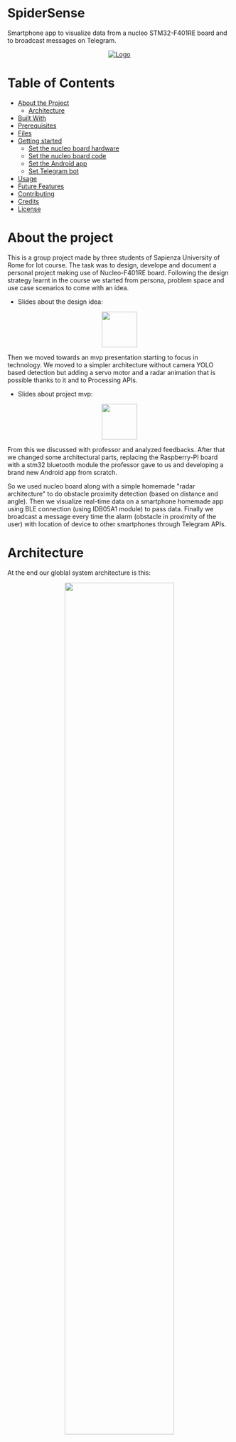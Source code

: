 # SpiderSense
Smartphone app to visualize data from a nucleo STM32-F401RE board and to broadcast messages on Telegram.

<p align="center">
  <a href="https://www.hackster.io/163479/spider-sense-e3912e">
    <img src="https://raw.githubusercontent.com/not-a-genius/spiderSense/master/our_doc/readme_images/allProj.png" alt="Logo">
  </a>
</p>

# Table of Contents

* [About the Project](#about-the-project)
  * [Architecture](#architecture)
* [Built With](#built-with)
* [Prerequisites](#prerequisites)
* [Files](#files)
* [Getting started](#getting-started)
  * [Set the nucleo board hardware](#set-the-nucleo-board-hardware)
  * [Set the nucleo board code](#set-the-nucleo-board-code)
  * [Set the Android app](#set-the-android-app)
  * [Set Telegram bot](#set-the-telegram-bot)
* [Usage](#usage)
* [Future Features](#future-features)
* [Contributing](#contributing)
* [Credits](#credits)
* [License](#license)


# About the project

This is a group project made by three students of Sapienza University of Rome for Iot course. The task was to design, develope and document a personal project making use of Nucleo-F401RE board.
Following the design strategy learnt in the course we started from persona, problem space and use case scenarios to come with an idea.
- Slides about the design idea:
<p align="center">

  <a href="https://www.slideshare.net/GiuseppeCapaldi/spidersense-project-design-idea">
    <img src="https://raw.githubusercontent.com/not-a-genius/spiderSense/master/our_doc/readme_images/Slideshare-logo.jpeg" width="80" height="80">
  </a>
</p>

Then we moved towards an mvp presentation starting to focus in technology. We moved to a simpler architecture without camera YOLO based detection but adding a servo motor and a radar animation that is possible thanks to it and to Processing APIs.
- Slides about project mvp:
<p align="center">

  <a href="https://www.slideshare.net/GiuseppeCapaldi/spider-sense-project-first-mvp">
    <img src="https://raw.githubusercontent.com/not-a-genius/spiderSense/master/our_doc/readme_images/Slideshare-logo.jpeg" width="80" height="80">
  </a>
</p>
From this we discussed with professor and analyzed feedbacks. After that we changed some architectural parts, replacing the Raspberry-PI board with a stm32 bluetooth module the professor gave to us and developing a brand new Android app from scratch.

So we used nucleo board along with a simple homemade "radar architecture" to do obstacle proximity detection (based on distance and angle). Then we visualize real-time data on a smartphone homemade app using BLE connection (using IDB05A1 module) to pass data. Finally we broadcast a message every time the alarm (obstacle in proximity of the user) with location of device to other smartphones through Telegram APIs.

# Architecture
At the end our globlal system architecture is this:
<p align="center">
<img src="https://raw.githubusercontent.com/not-a-genius/spiderSense/master/our_doc/readme_images/diagramFinalIot.jpg" width="70%" height="70%"></img>
</p>

# Built with

**Nucleo board**
* [MbedOs](https://www.mbed.com/en/platform/mbed-os/)

**Android app**
* [Android](https://developer.android.com/)
* [Processing for Android](https://android.processing.org/)

**Telegram bot**
* [Node js](https://nodejs.org/it/)
* [Mongo db](https://www.mongodb.com/it)
* [Heroku](https://elements.heroku.com/addons/mongolab)

# Prerequisites
- Android 9.0 (app has been tested on samsung s8 smartphone)
- Nucleo stm32-F401RE board
- Nucleo IDB05A1 bluetooth shield
- Telegram app installed

# Files
Files are organized as follows:
- Android: here you have the Android app files
- 'Nucleo Board': here you have Nucleo-F401RE code and used libraries
- 'Telegram Bot': here you have the code to do the telegram bot
- our_doc: here you have images for readme and other stuff
- 'Compiled Files': here you have apk file to install on your Android smartphone and bin file to copy on Nucleo board



# Getting started
## Set the nucleo board hardware
Follow the schematic you find on [Hackster.io page](https://www.hackster.io/163479/spider-sense-e3912e).
## Set the nucleo board code
1. Compile on [Mbed online compiler](https://ide.mbed.com/compiler/), or on an offline version, the code for nucleo board you can find in folder: **master/'Nucleo board'**. Here you can find the **"main.cpp"** code file, the needed custom libraries.
Now you will have a **.bin** file with the executable for nucleo board.

2.  Copy and paste **.bin** file in the folder of Nucleo board after you have mounted the usb drive.

3. As soon as you give power to the board the code will be executed.

## Set the Android App
1. On android  studio you have to open the folder of the project you can find here: **master/Android/spiderSense**.
Then you need to build and run the app on your device (you cannot emulate on android studio a smartphone cause of bluetooth connection requirements).
To do so:
2. Connect your phone through usb, give permission to trust your computer
3. Enable debug mode on your phone.
4. Press "Run" button and select your device
5. The app will start automatically on your phone if no error occurs.

## Set the Telegram bot
To do so you need do add the bot **@SpiderSenseBot** on Telegram and then register your device sending the message: **/tie \<deviceId\>**, where **\<deviceId\>**  is the username you want to be registered with on the bot.
Now you are ready to receive notification of messages from the bot.

The purpose of this telegram bot is to let people who are interested in particular device, receive urgent notifications from it.
A device sends GET request with its id to the server which also serves as a Telegram bot. Then, the bot will send notifications to users who are associated with the device. It's also possible to send geo data(latitude and longitude) about current position to the server so people in charge of will also know where the device is.

To associate a Telegram account with a device, user should speak with the bot and send to him the following command:
```
/tie {device}
```
Where **device** is a device username chosen by user.

So, if the device with such id will send a request, the user will be notified.

To store telegram accounts associated with devices, the server uses MongoDB.




# Usage

Having the nucleo board connected and running the IDB05A1 module attached on top of nucleo board will start "advertising", broadcasting data to the devices in the signal field.

Start SpiderSense app and click on Settings -> Connect.
If the board is recognized you will see the text Spidersense appear on the settings sceen.

Now the nucleo board will start moving the servo and receving data from ultrasonic sensor.

On your app, coming back to home screen, you should see a radar animation showing what data the app is receiving from the nucleo board, so the angle in which the servo is positioned and the obstacle distance (if it is detected in a close range).
<p align="center">
<img src="https://raw.githubusercontent.com/not-a-genius/spiderSense/master/our_doc/readme_images/mock2.jpg" width="30%" height="30%"></img>
</p>
Now if the number of detected objects in a close field goes over a fixed threshold a timer will start.
You should see a countdown text animation on the settings screen.
If within 10 sec you don't press the stop the alarm button a message with your id and location will be sent to all the devices registered on the SpiderSense telegram bot.

If you press the stop the alarm button the counter of objects detected will be reset, ready to trigger the alarm timer again.

You can also disconnect and connect again to the board.
<p align="center">
<img src="https://raw.githubusercontent.com/not-a-genius/spiderSense/master/our_doc/readme_images/mock1.jpg"  width="30%" height="30%"></img>
</p>
What all the devices registered on telegram bot should see is a message with the id linked to the device which triggered the alarm and an image from google maps apis showing its gps location.

Example of a message from the bot:
<p align="center">
<img src="https://raw.githubusercontent.com/not-a-genius/spiderSense/master/our_doc/readme_images/Message_example.png" display="block" margin-left="auto" margin-right="auto"></img>
</p>

# Future Features
Features to be implemented:
- other android versions compatibility
- improve UI and app look and feel
- encrypt data towards telegram servers
- make auth login in app
- improve nucleo hw/sw

# Contributing

Contributions are what make the open source community such an amazing place to be learn, inspire, and create. Any contributions you make are **greatly appreciated**.

1. Fork the Project
2. Create your Feature Branch (`git checkout -b feature/AmazingFeature`)
3. Commit your Changes (`git commit -m 'Add some AmazingFeature`)
4. Push to the Branch (`git push origin feature/AmazingFeature`)
5. Open a Pull Request

# Credits:
- Giuseppe Capaldi [<img src="https://raw.githubusercontent.com/not-a-genius/spiderSense/master/our_doc/readme_images/gitIcon.png" height="20" width="20" >](https://github.com/not-a-genius)
					[<img src="https://raw.githubusercontent.com/not-a-genius/spiderSense/master/our_doc/readme_images/inIcon.png" height="20" width="20" >](https://www.linkedin.com/in/giuseppe-capaldi-56688a171/)
- Marco Costa [<img src="https://raw.githubusercontent.com/not-a-genius/spiderSense/master/our_doc/readme_images/gitIcon.png" height="20" width="20" >](https://github.com/marcocosta96/)
					[<img src="https://raw.githubusercontent.com/not-a-genius/spiderSense/master/our_doc/readme_images/inIcon.png" height="20" width="20" >](https://www.linkedin.com/in/marco-costa-ecs)
- Artem Savchuck [<img src="https://raw.githubusercontent.com/not-a-genius/spiderSense/master/our_doc/readme_images/gitIcon.png" height="20" width="20" >](https://github.com/Artem723)
 					[<img src="https://raw.githubusercontent.com/not-a-genius/spiderSense/master/our_doc/readme_images/inIcon.png" height="20" width="20" >](https://www.linkedin.com/in/artem-savchuk-7278a7170/)


# License:
 Code is under Apache License 2.0.
